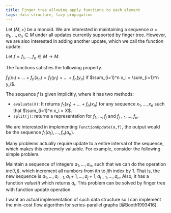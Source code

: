 ```yaml
---
title: Finger tree allowing apply functions to each element
tags: data structure, lazy propagation
---
```

 
Let $(M,+)$ be a monoid. We are interested in maintaining a sequence $a = a_1,\ldots,a_n\in M$ under all updates currently supported by finger tree. However, we are also interested in adding another update, which we call the function update.

Let $f = f_1,\ldots,f_n\in M\to M$. 
   
The functions satisfies the following property.

$f_1(x_1)+\ldots+f_n(x_n) = f_1(y_1)+\ldots+f_n(y_n)$ if $\sum_{i=1}^n x_i = \sum_{i=1}^n y_i$.

The sequence $f$ is given implicitly, where it has two methods:
- `evaluate(X)`: It returns $f_1(x_1) + \ldots +f_n(x_n)$ for any sequence $x_1,\ldots,x_n$ such that $\sum_{i=1}^n x_i = X$. 
- `split(j)`: returns a representation for $f_1,\ldots,f_j$ and $f_{j+1},\ldots,f_n$.

We are interested in implementing `FunctionUpdate(a,f)`, the output would be the sequence $f_1(a_1),\ldots,f_n(a_n)$.

Many problems actually require update to a entire interval of the sequence, which makes this extremely valuable. For example, consider the following simple problem.

Maintain a sequence of integers $a_1,\ldots,a_n$, such that we can do the operation $inc(i,j)$, which increment all numbers from $i$th to $j$th index by $1$. That is, the new sequence is $a_1,\ldots,a_{i-1},a_i+1,\ldots,a_j+1,a_{j+1},\ldots,a_n$. Also, it has a function $value(i)$ which returns $a_i$. This problem can be solved by finger tree with function update operation. 

I want an actual implementation of such data structure so I can implement the min-cost flow algorithm for series-parallel graphs [@Booth1993416]. 